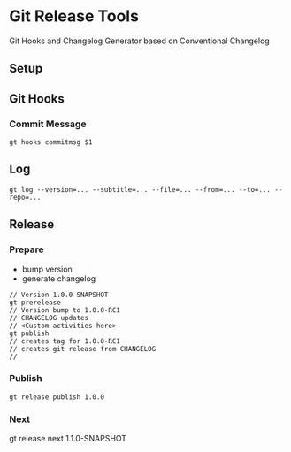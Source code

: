 # Git Release Tools

Git Hooks and Changelog Generator based on Conventional Changelog

## Setup
## Git Hooks
### Commit Message

```
gt hooks commitmsg $1
```

## Log

```
gt log --version=... --subtitle=... --file=... --from=... --to=... --repo=... 
```

## Release
### Prepare

- bump version
- generate changelog

```
// Version 1.0.0-SNAPSHOT
gt prerelease
// Version bump to 1.0.0-RC1
// CHANGELOG updates
// <Custom activities here>
gt publish
// creates tag for 1.0.0-RC1
// creates git release from CHANGELOG
// 
```

### Publish

```
gt release publish 1.0.0
```

### Next
gt release next 1.1.0-SNAPSHOT
